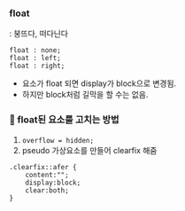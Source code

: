 ### float

: 붕뜨다, 떠다닌다

```
float : none;
float : left;
float : right;
```

- 요소가 float 되면 display가 block으로 변경됨.
- 하지만 block처럼 길막을 할 수는 없음.

### 🔨 float된 요소를 고치는 방법

1. `overflow = hidden;`
2. pseudo 가상요소를 만들어 clearfix 해줌

```
.clearfix::afer {
    content:"";
    display:block;
    clear:both;
}
```
